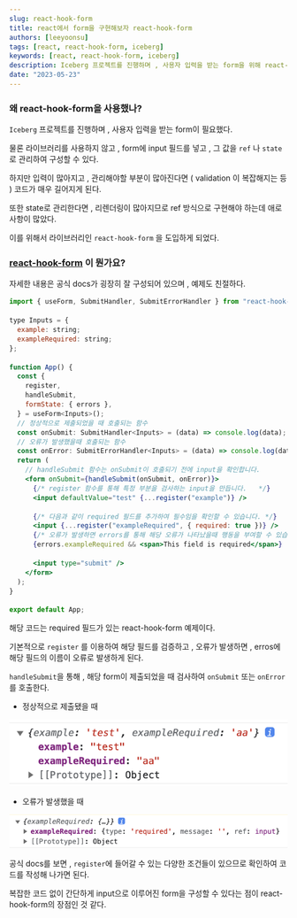 ```yaml
---
slug: react-hook-form
title: react에서 form을 구현해보자 react-hook-form
authors: [leeyoonsu]
tags: [react, react-hook-form, iceberg]
keywords: [react, react-hook-form, iceberg]
description: Iceberg 프로젝트를 진행하며 , 사용자 입력을 받는 form을 위해 react-hook-form를 도입한 내용을 설명합니다.
date: "2023-05-23"
---
```


### 왜 react-hook-form을 사용했나?

`Iceberg` 프로젝트를 진행하며 , 사용자 입력을 받는 form이 필요했다.

물론 라이브러리를 사용하지 않고 , form에 input 필드를 넣고 , 그 값을 `ref` 나 `state` 로 관리하여 구성할 수 있다.

하지만 입력이 많아지고 , 관리해야할 부분이 많아진다면 ( validation 이 복잡해지는 등 ) 코드가 매우 길어지게 된다.

또한 state로 관리한다면 , 리렌더링이 많아지므로 ref 방식으로 구현해야 하는데 애로사항이 많았다.

이를 위해서 라이브러리인 `react-hook-form` 을 도입하게 되었다.

### [react-hook-form](https://www.react-hook-form.com/) 이 뭔가요?

자세한 내용은 공식 docs가 굉장히 잘 구성되어 있으며 , 예제도 친절하다.

```jsx
import { useForm, SubmitHandler, SubmitErrorHandler } from "react-hook-form";

type Inputs = {
  example: string;
  exampleRequired: string;
};

function App() {
  const {
    register,
    handleSubmit,
    formState: { errors },
  } = useForm<Inputs>();
  // 정상적으로 제출되었을 때 호출되는 함수
  const onSubmit: SubmitHandler<Inputs> = (data) => console.log(data);
  // 오류가 발생했을때 호출되는 함수
  const onError: SubmitErrorHandler<Inputs> = (data) => console.log(data);
  return (
    // handleSubmit 함수는 onSubmit이 호출되기 전에 input을 확인합니다.
    <form onSubmit={handleSubmit(onSubmit, onError)}>
      {/* register 함수를 통해 특정 부분을 검사하는 input을 만듭니다.   */}
      <input defaultValue="test" {...register("example")} />

      {/* 다음과 같이 required 필드를 추가하여 필수임을 확인할 수 있습니다. */}
      <input {...register("exampleRequired", { required: true })} />
      {/* 오류가 발생하면 errors를 통해 해당 오류가 나타났을때 행동을 부여할 수 있습니다. */}
      {errors.exampleRequired && <span>This field is required</span>}

      <input type="submit" />
    </form>
  );
}

export default App;
```

해당 코드는 required 필드가 있는 react-hook-form 예제이다.

기본적으로 `register` 를 이용하여 해당 필드를 검증하고 , 오류가 발생하면 , erros에 해당 필드의 이름이 오류로 발생하게 된다.

`handleSubmit`을 통해 , 해당 form이 제출되었을 때 검사하여 `onSubmit` 또는 `onError`를 호출한다.

- 정상적으로 제출됐을 때

![success](Untitled1.png)

- 오류가 발생했을 때

![error](Untitled2.png)

공식 docs를 보면 , `register`에 들어갈 수 있는 다양한 조건들이 있으므로 확인하여 코드를 작성해 나가면 된다.

복잡한 코드 없이 간단하게 input으로 이루어진 form을 구성할 수 있다는 점이 react-hook-form의 장점인 것 같다.
